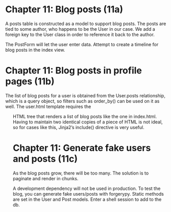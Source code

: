 Chapter 11: Blog posts (11a)
============================

A posts table is constructed as a model to support blog posts.  The posts are tied to some author, who
happens to be the User in our case.  We add a foreign key to the User class in order to reference it back
to the author.

The PostForm will let the user enter data.
Attempt to create a timeline for blog posts in the index view.


Chapter 11: Blog posts in profile pages (11b)
=============================================

The list of blog posts for a user is obtained from the User.posts relationship, which is a query object, 
so filters such as order_by() can be used on it as well.
The user.html template requires the <ul> HTML tree that renders a list of blog posts like the one in index.html. 
Having to maintain two identical copies of a piece of HTML is not ideal, so for cases like this, 
Jinja2’s include() directive is very useful.


Chapter 11: Generate fake users and posts (11c)
===============================================

As the blog posts grow, there will be too many.  The solution is to paginate and render in chunks.

A development dependency will not be used in production.  To test the blog, you can generate fake users/posts
with forgerypy.  Static methods are set in the User and Post models.  Enter a shell session to add to the db.